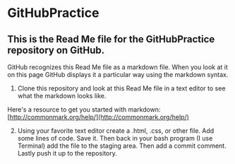 # GitHubPractice #

## This is the Read Me file for the GitHubPractice repository on GitHub. ##

GitHub recognizes this Read Me file as a markdown file. When you look at it on this page GitHub displays it a particular way using the markdown syntax.

1. Clone this repository and look at this Read Me file in a text editor to see what the markdown looks like.

Here's a resource to get you started with markdown: [http://commonmark.org/help/](http://commonmark.org/help/)

2. Using your favorite text editor create a .html, .css, or other file. Add some lines of code. Save it. Then back in your bash program (I use Terminal) add the file to the staging area. Then add a commit comment. Lastly push it up to the repository.
